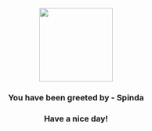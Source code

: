 <p align="center">
            <img src="https://raw.githubusercontent.com/PokeAPI/sprites/master/sprites/pokemon/327.png" width="150" height="150">
          </p>
          <h3 align="center">You have been greeted by - <b>Spinda</b></h3>
          <h3 align="center">Have a nice day!</h3>
        